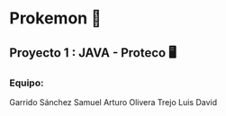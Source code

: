 # Prokemon 🐢
## Proyecto 1 : JAVA - Proteco 🖥
### Equipo:
Garrido Sánchez Samuel Arturo
Olivera Trejo Luis David
